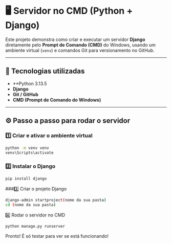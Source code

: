 # 🖥️ Servidor no CMD (Python + Django)

Este projeto demonstra como criar e executar um servidor **Django** diretamente pelo **Prompt de Comando (CMD)** do Windows, usando um ambiente virtual (`venv`) e comandos Git para versionamento no GitHub.

---

## 🚀 Tecnologias utilizadas

- **Python 3.13.5
- **Django**
- **Git / GitHub**
- **CMD (Prompt de Comando do Windows)**

---

## ⚙️ Passo a passo para rodar o servidor

### 1️⃣ Criar e ativar o ambiente virtual
```bash
python -m venv venv
venv\Scripts\activate
```
### 2️⃣ Instalar o Django
```bash
pip install django
```
###3️⃣ Criar o projeto Django
```bash
django-admin startproject(nome da sua pasta)
cd (nome da sua pasta)
````
4️⃣ Rodar o servidor no CMD
````bash
python manage.py runserver
`````
Pronto! É só testar para ver se está funcionando!




